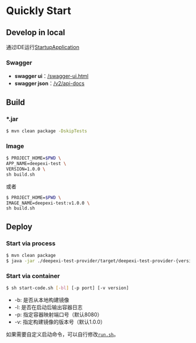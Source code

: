 # Quickly Start

## Develop in local

通过IDE运行[StartupApplication](/deepexi-test-provider/src/main/java/com/deepexi/StartupApplication.java)

### Swagger

- **swagger ui**：[/swagger-ui.html](http://127.0.0.1:8080/swagger-ui.html)
- **swagger json**：[/v2/api-docs](http://127.0.0.1:8080/v2/api-docs)

## Build

### *.jar

```bash
$ mvn clean package -DskipTests
```

### Image

```bash
$ PROJECT_HOME=$PWD \
APP_NAME=deepexi-test \
VERSION=1.0.0 \
sh build.sh
```

或者

```bash
$ PROJECT_HOME=$PWD \
IMAGE_NAME=deepexi-test:v1.0.0 \
sh build.sh
```

## Deploy

### Start via process

```bash
$ mvn clean package
$ java -jar ./deepexi-test-provider/target/deepexi-test-provider-{version}.jar
```

### Start via container

```bash
$ sh start-code.sh [-bl] [-p port] [-v version]
```

- -b: 是否从本地构建镜像
- -l: 是否在启动后输出容器日志
- -p: 指定容器映射端口号（默认8080）
- -v: 指定构建镜像的版本号（默认1.0.0）

如果需要自定义启动命令，可以自行修改[`run.sh`](/run.sh)。

